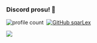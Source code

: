 ### Discord prosu! 🤠
![profile count](https://komarev.com/ghpvc/?username=sqarLex&color=8b72ff)&nbsp;
[![GitHub sqarLex](https://img.shields.io/github/followers/sqarLex?label=follow&style=social)](https://github.com/sqarLex)&nbsp;

[<img src="https://discord.c99.nl/widget/theme-5/449176134748340225.png"></img>](https://discord.c99.nl/widget/theme-5/449176134748340225.png)
